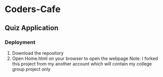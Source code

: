 # Coders-Cafe

## Quiz Application

### Deployment
1. Download the repository
2. Open Home.html on your browser to open the webpage
   Note: I forked this project from my another account which will contain my college group project only
